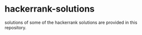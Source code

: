 # hackerrank-solutions
solutions of some of the hackerrank solutions are provided in this repository.
